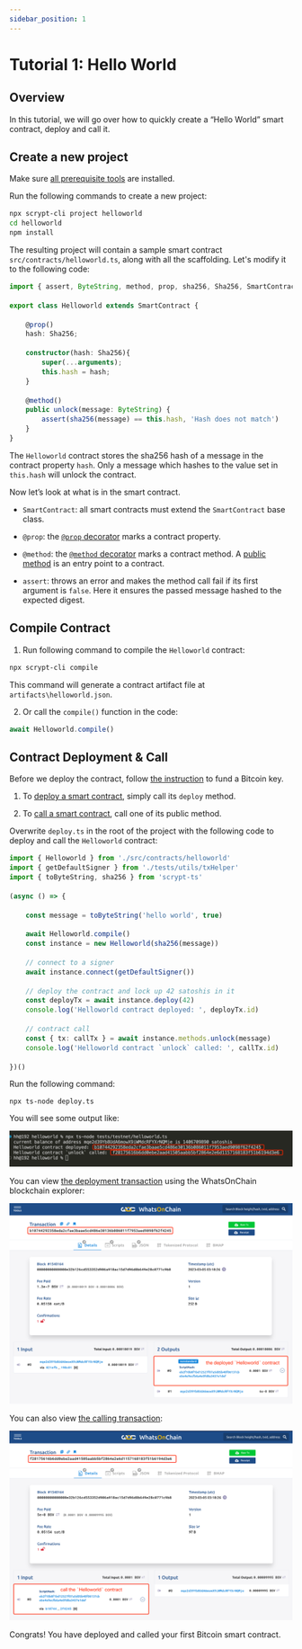 ```yaml
---
sidebar_position: 1
---
```


# Tutorial 1: Hello World


## Overview
In this tutorial, we will go over how to quickly create a “Hello World” smart contract, deploy and call it.

## Create a new project

Make sure [all prerequisite tools](../../installation) are installed.

Run the following commands to create a new project:

```sh
npx scrypt-cli project helloworld
cd helloworld
npm install
```

The resulting project will contain a sample smart contract `src/contracts/helloworld.ts`, along with all the scaffolding. Let's modify it to the following code:


```ts
import { assert, ByteString, method, prop, sha256, Sha256, SmartContract } from 'scrypt-ts'

export class Helloworld extends SmartContract {

    @prop()
    hash: Sha256;

    constructor(hash: Sha256){
        super(...arguments);
        this.hash = hash;
    }

    @method()
    public unlock(message: ByteString) {
        assert(sha256(message) == this.hash, 'Hash does not match')
    }
}
```

The `Helloworld` contract stores the sha256 hash of a message in the contract property `hash`. Only a message which hashes to the value set in `this.hash` will unlock the contract.

Now let’s look at what is in the smart contract.


- `SmartContract`: all smart contracts must extend the `SmartContract` base class.

- `@prop`:  the [`@prop` decorator](../how-to-write-a-contract/how-to-write-a-contract.md#properties) marks a contract property.

- `@method`: the [`@method` decorator](../how-to-write-a-contract/how-to-write-a-contract.md#method-decorator) marks a contract method. A [public method](../how-to-write-a-contract/#public-methods) is an entry point to a contract.

- `assert`: throws an error and makes the method call fail if its first argument is `false`. Here it ensures the passed message hashed to the expected digest.


## Compile Contract

1. Run following command to compile the `Helloworld` contract:

```sh
npx scrypt-cli compile
```

This command will generate a contract artifact file at `artifacts\helloworld.json`.

2. Or call the `compile()` function in the code:


```ts
await Helloworld.compile()
```



## Contract Deployment & Call

Before we deploy the contract, follow [the instruction](../../how-to-deploy-and-call-a-contract/faucet) to fund a Bitcoin key.

1. To [deploy a smart contract](../how-to-deploy-and-call-a-contract/how-to-deploy-and-call-a-contract.md#contract-deployment), simply call its `deploy` method.

2. To [call a smart contract](../how-to-deploy-and-call-a-contract/how-to-deploy-and-call-a-contract.md#contract-call), call one of its public method.

Overwrite `deploy.ts` in the root of the project with the following code to deploy and call the `Helloworld` contract:

```ts
import { Helloworld } from './src/contracts/helloworld'
import { getDefaultSigner } from './tests/utils/txHelper'
import { toByteString, sha256 } from 'scrypt-ts'

(async () => {

    const message = toByteString('hello world', true)

    await Helloworld.compile()
    const instance = new Helloworld(sha256(message))

    // connect to a signer
    await instance.connect(getDefaultSigner())

    // deploy the contract and lock up 42 satoshis in it
    const deployTx = await instance.deploy(42)
    console.log('Helloworld contract deployed: ', deployTx.id)

    // contract call
    const { tx: callTx } = await instance.methods.unlock(message)
    console.log('Helloworld contract `unlock` called: ', callTx.id)

})()
```

Run the following command:

```
npx ts-node deploy.ts
```
You will see some output like:

![](../../static/img/hello-world-deploy-and-call-output.png)


You can view [the deployment transaction](https://test.whatsonchain.com/tx/b10744292358eda2cfae3baae5cd486e30136b086011f7953aed9098f62f4245) using the WhatsOnChain blockchain explorer:

![](../../static/img/hello-world-contract-deploy-tx.png)


You can also view [the calling transaction](https://test.whatsonchain.com/tx/f28175616b6dd0ebe2aad41505aabb5bf2864e2e6d1157168183f51b6194d3e6):

![](../../static/img/hello-world-contract-call-tx.png)

Congrats! You have deployed and called your first Bitcoin smart contract.









